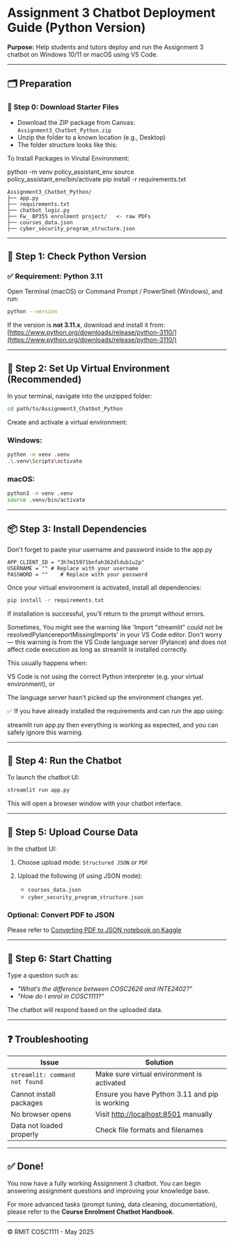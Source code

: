 # Assignment 3 Chatbot Deployment Guide (Python Version)

**Purpose:** Help students and tutors deploy and run the Assignment 3 chatbot on Windows 10/11 or macOS using VS Code.

---

## 🗂️ Preparation

### 📁 Step 0: Download Starter Files

* Download the ZIP package from Canvas: `Assignment3_Chatbot_Python.zip`
* Unzip the folder to a known location (e.g., Desktop)
* The folder structure looks like this:

To Install Packages in Virutal Environment:

python -m venv policy_assistant_env
source policy_assistant_env/bin/activate
pip install -r requirements.txt
```
Assignment3_Chatbot_Python/
├── app.py
├── requirements.txt
├── chatbot_logic.py
├── Fw_ BP355 enrolment project/   <- raw PDFs
├── courses_data.json
├── cyber_security_program_structure.json
```

---

## 🧰 Step 1: Check Python Version

### ✅ Requirement: Python 3.11

Open Terminal (macOS) or Command Prompt / PowerShell (Windows), and run:

```bash
python --version
```

If the version is **not 3.11.x**, download and install it from: [https://www.python.org/downloads/release/python-3110/](https://www.python.org/downloads/release/python-3110/)

---

## 🐍 Step 2: Set Up Virtual Environment (Recommended)

In your terminal, navigate into the unzipped folder:

```bash
cd path/to/Assignment3_Chatbot_Python
```

Create and activate a virtual environment:

### Windows:

```bash
python -m venv .venv
.\.venv\Scripts\activate
```

### macOS:

```bash
python3 -m venv .venv
source .venv/bin/activate
```

---

## 📦 Step 3: Install Dependencies

Don't forget to paste your username and password inside to the app.py

```
APP_CLIENT_ID = "3h7m15971bnfah362dldub1u2p"
USERNAME = "" # Replace with your username
PASSWORD = ""    # Replace with your password
```

Once your virtual environment is activated, install all dependencies:

```bash
pip install -r requirements.txt
```

If installation is successful, you’ll return to the prompt without errors.

Sometimes, You might see the warning like 'Import "streamlit" could not be resolvedPylancereportMissingImports' in your VS Code editor. Don't worry — this warning is from the VS Code language server (Pylance) and does not affect code execution as long as streamlit is installed correctly.

This usually happens when:

VS Code is not using the correct Python interpreter (e.g. your virtual environment), or

The language server hasn't picked up the environment changes yet.

✅ If you have already installed the requirements and can run the app using:

streamlit run app.py
then everything is working as expected, and you can safely ignore this warning.


---

## 🚀 Step 4: Run the Chatbot

To launch the chatbot UI:

```bash
streamlit run app.py
```

This will open a browser window with your chatbot interface.


---

## 📂 Step 5: Upload Course Data

In the chatbot UI:

1. Choose upload mode: `Structured JSON` or `PDF`
2. Upload the following (if using JSON mode):

   * `courses_data.json`
   * `cyber_security_program_structure.json`

### Optional: Convert PDF to JSON

Please refer to [Converting PDF to JSON notebook on Kaggle](https://www.kaggle.com/code/aisuko/converting-pdf-to-json)

---

## 💬 Step 6: Start Chatting

Type a question such as:

* *"What’s the difference between COSC2626 and INTE2402?"*
* *"How do I enrol in COSC1111?"*

The chatbot will respond based on the uploaded data.


---

## ❓ Troubleshooting

| Issue                          | Solution                                                      |
| ------------------------------ | ------------------------------------------------------------- |
| `streamlit: command not found` | Make sure virtual environment is activated                    |
| Cannot install packages        | Ensure you have Python 3.11 and pip is working                |
| No browser opens               | Visit [http://localhost:8501](http://localhost:8501) manually |
| Data not loaded properly       | Check file formats and filenames                              |

---

## ✅ Done!

You now have a fully working Assignment 3 chatbot. You can begin answering assignment questions and improving your knowledge base.

For more advanced tasks (prompt tuning, data cleaning, documentation), please refer to the **Course Enrolment Chatbot Handbook**.

---

© RMIT COSC1111 - May 2025
